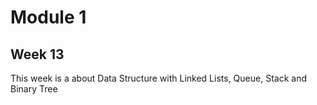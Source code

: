 # Module 1
## Week 13
This week is a about Data Structure with Linked Lists, Queue, Stack and Binary Tree
